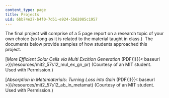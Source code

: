 ```yaml
---
content_type: page
title: Projects
uid: 6bb74e27-b4f0-7d51-e924-5b62085c1957
---
```


The final project will comprise of a 5 page report on a research topic of your own choice (so long as it is related to the material taught in class.)  The documents below provide samples of how students approached this project.

[_More Efficient Solar Cells via Multi Excition Generation_ (PDF)]({{< baseurl >}}/resources/mit2_57s12_mul_ex_gn_pr) (Courtesy of an MIT student.  Used with Permission.)

[_Absorption in Metamaterials: Turning Loss into Gain_ (PDF)]({{< baseurl >}}/resources/mit2_57s12_ab_in_metamat) (Courtesy of an MIT student.  Used with Permission.)